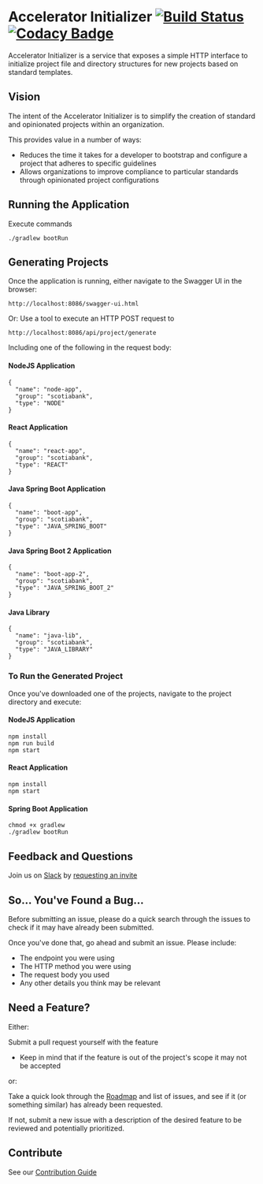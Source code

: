 # Accelerator Initializer [![Build Status](https://travis-ci.com/scotiabank/accelerator-initializer.svg)](https://travis-ci.com/scotiabank/accelerator-initializer) [![Codacy Badge](https://api.codacy.com/project/badge/Grade/9259992cbbfb4be085d1a56013e841a3)](https://www.codacy.com/project/scotia/accelerator-initializer/dashboard?utm_source=github.com&amp;utm_medium=referral&amp;utm_content=scotiabank/accelerator-initializer&amp;utm_campaign=Badge_Grade_Dashboard)

Accelerator Initializer is a service that exposes a simple HTTP interface to initialize project file and directory structures for new projects based on standard templates.

## Vision

The intent of the Accelerator Initializer is to simplify the creation of standard and opinionated projects within an organization.

This provides value in a number of ways:
* Reduces the time it takes for a developer to bootstrap and configure a project that adheres to specific guidelines
* Allows organizations to improve compliance to particular standards through opinionated project configurations

## Running the Application

Execute commands
```
./gradlew bootRun
```

## Generating Projects

Once the application is running, either navigate to the Swagger UI in the browser:
```
http://localhost:8086/swagger-ui.html
```
Or: 
Use a tool to execute an HTTP POST request to
```
http://localhost:8086/api/project/generate
```

Including one of the following in the request body:

#### NodeJS Application
```
{
  "name": "node-app",
  "group": "scotiabank",
  "type": "NODE"
}
```

#### React Application
```
{
  "name": "react-app",
  "group": "scotiabank",
  "type": "REACT"
}
```

#### Java Spring Boot Application
```
{
  "name": "boot-app",
  "group": "scotiabank",
  "type": "JAVA_SPRING_BOOT"
}
```

#### Java Spring Boot 2 Application
```
{
  "name": "boot-app-2",
  "group": "scotiabank",
  "type": "JAVA_SPRING_BOOT_2"
}
```

#### Java Library
```
{
  "name": "java-lib",
  "group": "scotiabank",
  "type": "JAVA_LIBRARY"
}
```

### To Run the Generated Project

Once you've downloaded one of the projects, navigate to the project directory and execute:

#### NodeJS Application
```
npm install
npm run build
npm start
```

#### React Application
```
npm install
npm start
```

#### Spring Boot Application
```
chmod +x gradlew
./gradlew bootRun

```

## Feedback and Questions

Join us on [Slack](https://plato-open-source.slack.com/) by [requesting an invite](https://plato-open-source-slack-invite.herokuapp.com/)

## So... You've Found a Bug...

Before submitting an issue, please do a quick search through the issues to check if it may have already been submitted.

Once you've done that, go ahead and submit an issue. Please include:
* The endpoint you were using
* The HTTP method you were using
* The request body you used
* Any other details you think may be relevant

## Need a Feature?

Either:

Submit a pull request yourself with the feature
* Keep in mind that if the feature is out of the project's scope it may not be accepted

or:

Take a quick look through the [Roadmap](https://github.com/scotiabank/accelerator-initializer/blob/master/ROADMAP.md) and list of issues, and see if it (or something similar) has already been requested.

If not, submit a new issue with a description of the desired feature to be reviewed and potentially prioritized.

## Contribute

See our [Contribution Guide](https://github.com/scotiabank/accelerator-initializer/blob/master/CONTRIBUTING.md)
